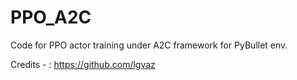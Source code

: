 # PPO_A2C
Code for PPO actor training under A2C framework for PyBullet env.

Credits - : https://github.com/lgvaz
